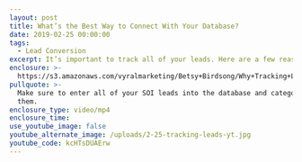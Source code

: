 ```yaml
---
layout: post
title: What’s the Best Way to Connect With Your Database?
date: 2019-02-25 00:00:00
tags:
  - Lead Conversion
excerpt: It’s important to track all of your leads. Here are a few reasons why.
enclosure: >-
  https://s3.amazonaws.com/vyralmarketing/Betsy+Birdsong/Why+Tracking+Leads+Is+so+Important+to+Your+Business.mp4
pullquote: >-
  Make sure to enter all of your SOI leads into the database and categorize
  them.
enclosure_type: video/mp4
enclosure_time:
use_youtube_image: false
youtube_alternate_image: /uploads/2-25-tracking-leads-yt.jpg
youtube_code: kcHTsDUAErw
---
```

